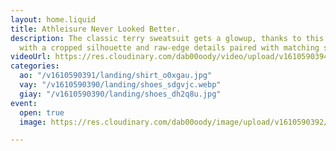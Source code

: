 ```yaml
---
layout: home.liquid
title: Athleisure Never Looked Better.
description: The classic terry sweatsuit gets a glowup, thanks to this Alto hoodie
  with a cropped silhouette and raw-edge details paired with matching sweatpants.
videoUrl: https://res.cloudinary.com/dab00oody/video/upload/v1610590394/landing/video_sna4xd.mp4
categories:
  ao: "/v1610590391/landing/shirt_o0xgau.jpg"
  vay: "/v1610590390/landing/shoes_sdgvjc.webp"
  giay: "/v1610590390/landing/shoes_dh2q8u.jpg"
event:
  open: true
  image: https://res.cloudinary.com/dab00oody/image/upload/v1610590392/landing/sale_n6z1o3.png

---
```

